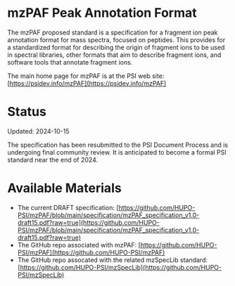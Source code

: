 # mzPAF Peak Annotation Format

The mzPAF proposed standard is a specification for a fragment ion peak annotation format for mass spectra, focused on peptides. This provides for a standardized format for describing the origin of fragment ions to be used in spectral libraries, other formats that aim to describe fragment ions, and software tools that annotate fragment ions.

The main home page for mzPAF is at the PSI web site: [https://psidev.info/mzPAF](https://psidev.info/mzPAF)

# Status

Updated: 2024-10-15

The specification has been resubmitted to the PSI Document Process and is undergoing final community review. It is anticipated to become a formal PSI standard near the end of 2024.

# Available Materials
- The current DRAFT specification: [https://github.com/HUPO-PSI/mzPAF/blob/main/specification/mzPAF_specification_v1.0-draft15.pdf?raw=true](https://github.com/HUPO-PSI/mzPAF/blob/main/specification/mzPAF_specification_v1.0-draft15.pdf?raw=true)
- The GitHub repo associated with mzPAF: [https://github.com/HUPO-PSI/mzPAF](https://github.com/HUPO-PSI/mzPAF)
- The GitHub repo assocated with the related mzSpecLib standard: [https://github.com/HUPO-PSI/mzSpecLib](https://github.com/HUPO-PSI/mzSpecLib)

